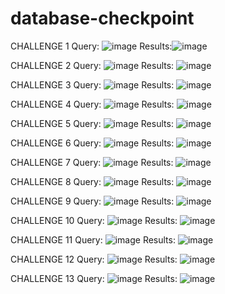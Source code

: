 # database-checkpoint

CHALLENGE 1
Query: ![image](https://user-images.githubusercontent.com/89792703/139330208-5dfafa60-4f8c-403f-8f17-30e34bdb9d37.png)
Results:![image](https://user-images.githubusercontent.com/89792703/139330489-43bf1bde-20fb-4eac-aba3-3c0b5b829e50.png)

CHALLENGE 2
Query: ![image](https://user-images.githubusercontent.com/89792703/139330658-f343dc45-7d6f-4443-80ec-b5d80e9c0e95.png)
Results: ![image](https://user-images.githubusercontent.com/89792703/139330695-e8b479b9-cc7b-48bd-b41a-e9ba4e6b8612.png)

CHALLENGE 3
Query: ![image](https://user-images.githubusercontent.com/89792703/139330855-ae86e631-dc53-4dde-b660-b2b19d303a9b.png)
Results: ![image](https://user-images.githubusercontent.com/89792703/139330887-6b1ffcb9-9827-49a2-9d84-f2f6aa7616a2.png)

CHALLENGE 4
Query: ![image](https://user-images.githubusercontent.com/89792703/139331059-567c16ef-5780-4620-9ce1-581266faefae.png)
Results: ![image](https://user-images.githubusercontent.com/89792703/139331082-eaffece6-bf0e-42c7-8410-02c93b21cb37.png)

CHALLENGE 5
Query: ![image](https://user-images.githubusercontent.com/89792703/139331206-74f41bb2-9878-40c9-9006-acff682ed7d4.png)
Results: ![image](https://user-images.githubusercontent.com/89792703/139331278-92c7bed6-d0cd-466b-b2c4-ecd0165da23d.png)
 
CHALLENGE 6
Query: ![image](https://user-images.githubusercontent.com/89792703/139331599-1ef79248-0413-4da4-9289-0187979cc84e.png)
Results: ![image](https://user-images.githubusercontent.com/89792703/139331641-f597cc4a-2bd1-4be8-b3be-70eafa9f10b8.png)

CHALLENGE 7
Query: ![image](https://user-images.githubusercontent.com/89792703/139331909-87c34aae-624d-47f5-9dd2-2600c071fa6b.png)
Results: ![image](https://user-images.githubusercontent.com/89792703/139331968-feba4577-6357-4659-91e7-2d9ab27618e9.png)

CHALLENGE 8
Query: ![image](https://user-images.githubusercontent.com/89792703/139332199-9397bdb0-28b0-4b24-aa81-370893a053a8.png)
Results: ![image](https://user-images.githubusercontent.com/89792703/139332246-661d6d43-6a7b-40d9-b5a7-47d3355f515d.png)


CHALLENGE 9
Query: ![image](https://user-images.githubusercontent.com/89792703/139332413-2d37354a-5cfa-4144-99c2-8cdb91d6bc54.png)
Results: ![image](https://user-images.githubusercontent.com/89792703/139332451-df2ee040-f28e-4a9c-bc3a-70a774bc9646.png)

CHALLENGE 10
Query: ![image](https://user-images.githubusercontent.com/89792703/139340972-ec545b65-6ae7-47e7-94a4-83da1cc668e7.png)
Results: ![image](https://user-images.githubusercontent.com/89792703/139340950-02964450-0ad9-47ed-afb4-89530f5ea7f7.png)

CHALLENGE 11
Query: ![image](https://user-images.githubusercontent.com/89792703/139343109-789462eb-6015-47be-a6db-6a5f4cf25e81.png)
Results: ![image](https://user-images.githubusercontent.com/89792703/139343125-69d443d1-4523-4a53-951c-afc56e8052ab.png)

CHALLENGE 12
Query: ![image](https://user-images.githubusercontent.com/89792703/139343209-b92d93f9-6fbc-4311-99d2-a79016a09273.png)
Results: ![image](https://user-images.githubusercontent.com/89792703/139343221-dd5ee4ef-341d-49e8-8742-99ba17af697e.png)

CHALLENGE 13
Query: ![image](https://user-images.githubusercontent.com/89792703/139343292-0c37eca2-70e6-46e7-ac99-08010393af19.png)
Results: ![image](https://user-images.githubusercontent.com/89792703/139343318-10e59f28-6423-4784-9d61-6dead1ac0683.png)

